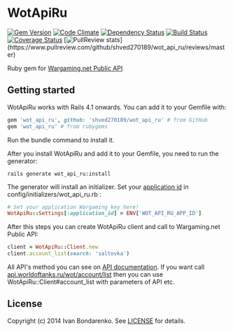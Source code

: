 WotApiRu
=======
[![Gem Version](https://badge.fury.io/rb/wot_api_ru.svg)](http://badge.fury.io/rb/wot_api_ru)
[![Code Climate](https://codeclimate.com/github/shved270189/wot_api_ru.png)](https://codeclimate.com/github/shved270189/wot_api_ru)
[![Dependency Status](https://gemnasium.com/shved270189/wot_api_ru.svg)](https://gemnasium.com/shved270189/wot_api_ru)
[![Build Status](https://travis-ci.org/shved270189/wot_api_ru.svg?branch=master)](https://travis-ci.org/shved270189/wot_api_ru)
[![Coverage Status](https://img.shields.io/coveralls/shved270189/wot_api_ru.svg)](https://coveralls.io/r/shved270189/wot_api_ru?branch=master)
[![PullReview stats](https://www.pullreview.com/github/shved270189/wot_api_ru/badges/master.svg?)](https://www.pullreview.com/github/shved270189/wot_api_ru/reviews/master)

Ruby gem for [Wargaming.net Public API](http://ru.wargaming.net/developers/documentation/guide/getting-started/)

## Getting started

WotApiRu works with Rails 4.1 onwards. You can add it to your Gemfile with:

```ruby
gem 'wot_api_ru', github: 'shved270189/wot_api_ru' # from GitHub
gem 'wot_api_ru' # from rubygems
```

Run the bundle command to install it.

After you install WotApiRu and add it to your Gemfile, you need to run the generator:

```console
rails generate wot_api_ru:install
```

The generator will install an initializer. Set your [application id](https://ru.wargaming.net/developers/applications/) in config/initializers/wot_api_ru.rb :

```ruby
# Set your application Wargaming key here!
WotApiRu::Settings[:application_id] = ENV['WOT_API_RU_APP_ID']
```

After this steps you can create WotApiRu client and call to Wargaming.net Public API:

```ruby
client = WotApiRu::Client.new
client.account_list(search: 'saltovka')
```
All API's method you can see on [API documentation](http://ru.wargaming.net/developers/api_reference).
If you want call [api.worldoftanks.ru/wot/account/list](http://ru.wargaming.net/developers/api_reference/wot/account/list/) then you can use WotApiRu::Client#account_list with parameters of API etc.

## License

Copyright (c) 2014 Ivan Bondarenko. See [LICENSE][] for details.

[license]: MIT-LICENSE
